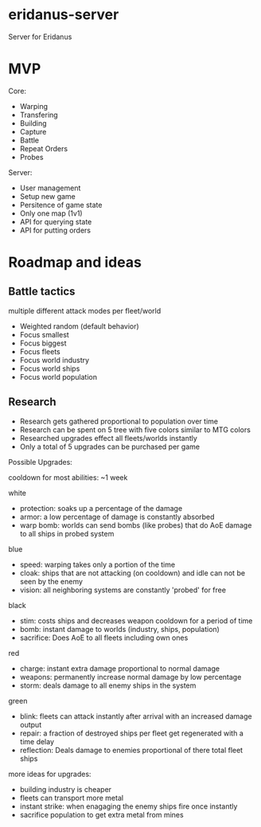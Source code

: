 # eridanus-server
Server for Eridanus

# MVP

Core:
- Warping
- Transfering
- Building
- Capture
- Battle
- Repeat Orders
- Probes

Server:
- User management
- Setup new game
- Persitence of game state
- Only one map (1v1)
- API for querying state
- API for putting orders

# Roadmap and ideas

## Battle tactics

multiple different attack modes per fleet/world

- Weighted random (default behavior)
- Focus smallest
- Focus biggest
- Focus fleets
- Focus world industry
- Focus world ships
- Focus world population

## Research

- Research gets gathered proportional to population over time
- Research can be spent on 5 tree with five colors similar to MTG colors
- Researched upgrades effect all fleets/worlds instantly
- Only a total of 5 upgrades can be purchased per game

Possible Upgrades:

cooldown for most abilities: ~1 week

white
- protection: soaks up a percentage of the damage
- armor: a low percentage of damage is constantly absorbed
- warp bomb: worlds can send bombs (like probes) that do AoE damage to all ships in probed system

blue
- speed: warping takes only a portion of the time
- cloak: ships that are not attacking (on cooldown) and idle can not be seen by the enemy
- vision: all neighboring systems are constantly 'probed' for free

black
- stim: costs ships and decreases weapon cooldown for a period of time
- bomb: instant damage to worlds (industry, ships, population)
- sacrifice: Does AoE to all fleets including own ones

red
- charge: instant extra damage proportional to normal damage
- weapons: permanently increase normal damage by low percentage
- storm: deals damage to all enemy ships in the system

green
- blink: fleets can attack instantly after arrival with an increased damage output
- repair: a fraction of destroyed ships per fleet get regenerated with a time delay
- reflection: Deals damage to enemies proportional of there total fleet ships

more ideas for upgrades:

- building industry is cheaper
- fleets can transport more metal
- instant strike: when enagaging the enemy ships fire once instantly
- sacrifice population to get extra metal from mines



